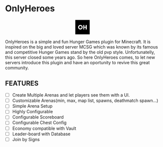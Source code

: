 # OnlyHeroes

<img src="screenshots/oh.png"
     alt="onlyheroes"
     style="display:block; margin-left: auto; margin-right: auto; width: 10%;" />

OnlyHeroes is a simple and fun Hunger Games plugin for Minecraft. It is inspired on the big and loved server MCSG which was known by its famous and competitive Hunger Games stand by the old pvp style. Unfortunatelly, this server closed some years ago. So here OnlyHeroes comes, to let new servers introduce this plugin and have an oportunity to revive this great community.
 
## FEATURES

- [ ] Create Multiple Arenas and let players see them with a UI.
- [ ] Customizable Arenas(min, max, map list, spawns, deathmatch spawn...)
- [ ] Simple Arena Setup
- [ ] Highly Configurable
- [ ] Configurable Scoreboard
- [ ] Configurable Chest Config
- [ ] Economy compatible with Vault
- [ ] Leader-board with Database
- [ ] Join by Signs 
